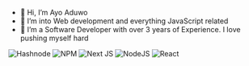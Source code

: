 - 👋 Hi, I’m Ayo Aduwo
- 🌱 I’m into Web development and everything JavaScript related
- 💞️ I’m a Software Developer with over 3 years of Experience. I love pushing myself hard 

![Hashnode](https://img.shields.io/badge/Hashnode-2962FF?style=for-the-badge&logo=hashnode&logoColor=white)
![NPM](https://img.shields.io/badge/NPM-%23000000.svg?style=for-the-badge&logo=npm&logoColor=white)
![Next JS](https://img.shields.io/badge/Next-black?style=for-the-badge&logo=next.js&logoColor=white)
![NodeJS](https://img.shields.io/badge/node.js-6DA55F?style=for-the-badge&logo=node.js&logoColor=white)
![React](https://img.shields.io/badge/react-%2320232a.svg?style=for-the-badge&logo=react&logoColor=%2361DAFB)
<!---
Aduwoayooluwa/Aduwoayooluwa is a ✨ special ✨ repository because its `README.md` (this file) appears on your GitHub profile.
You can click the Preview link to take a look at your changes.
--->
